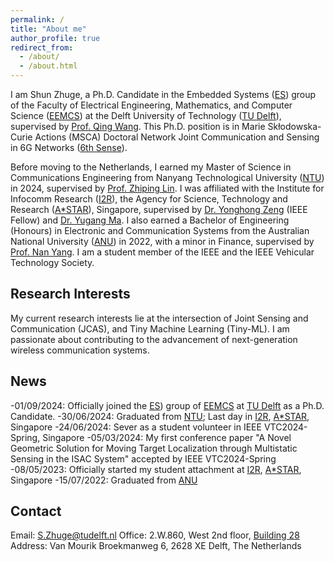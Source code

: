 ```yaml
---
permalink: /
title: "About me"
author_profile: true
redirect_from: 
  - /about/
  - /about.html
---
```


I am Shun Zhuge, a Ph.D. Candidate in the Embedded Systems ([ES](https://www.tudelft.nl/ewi/over-de-faculteit/afdelingen/software-technology/embedded-systems)) group of the Faculty of Electrical Engineering, Mathematics, and Computer Science ([EEMCS](https://www.tudelft.nl/en/eemcs)) at the Delft University of Technology ([TU Delft](https://www.tudelft.nl/en/)), supervised by [Prof. Qing Wang](https://www.st.ewi.tudelft.nl/qing/). This Ph.D. position is in Marie Skłodowska-Curie Actions (MSCA) Doctoral Network Joint Communication and Sensing in 6G Networks ([6th Sense](https://dn6sense.eu/)). 

Before moving to the Netherlands, I earned my Master of Science in Communications Engineering from Nanyang Technological University ([NTU](https://www.ntu.edu.sg/)) in 2024, supervised by [Prof. Zhiping Lin](https://personal.ntu.edu.sg/ezplin/). I was affiliated with the Institute for Infocomm Research ([I2R](https://www.a-star.edu.sg/i2r)), the Agency for Science, Technology and Research ([A*STAR](https://www.a-star.edu.sg/)), Singapore, supervised by [Dr. Yonghong Zeng](https://www.linkedin.com/in/yonghong-zeng-0870b63b/?originalSubdomain=sg) (IEEE Fellow) and [Dr. Yugang Ma](https://www.linkedin.com/in/yugang-ma-390b0363/?originalSubdomain=sg). I also earned a Bachelor of Engineering (Honours) in Electronic and Communication Systems from the Australian National University ([ANU](https://www.anu.edu.au/)) in 2022, with a minor in Finance, supervised by [Prof. Nan Yang](https://eng.anu.edu.au/people/nan-yang/). I am a student member of the IEEE and the IEEE Vehicular Technology Society.


Research Interests
------
My current research interests lie at the intersection of Joint Sensing and Communication (JCAS), and Tiny Machine Learning (Tiny-ML). I am passionate about contributing to the advancement of next-generation wireless communication systems.

News
------
-01/09/2024: Officially joined the [ES](https://www.tudelft.nl/ewi/over-de-faculteit/afdelingen/software-technology/embedded-systems)) group of [EEMCS](https://www.tudelft.nl/en/eemcs) at [TU Delft](https://www.tudelft.nl/en/) as a Ph.D. Candidate.
-30/06/2024: Graduated from [NTU](https://www.ntu.edu.sg/); Last day in [I2R](https://www.a-star.edu.sg/i2r), [A*STAR](https://www.a-star.edu.sg/), Singapore
-24/06/2024: Sever as a student volunteer in IEEE VTC2024-Spring, Singapore
-05/03/2024: My first conference paper "A Novel Geometric Solution for Moving Target Localization through Multistatic Sensing in the ISAC System" accepted by IEEE VTC2024-Spring
-08/05/2023: Officially started my student attachment at [I2R](https://www.a-star.edu.sg/i2r), [A*STAR](https://www.a-star.edu.sg/), Singapore
-15/07/2022: Graduated from [ANU](https://www.anu.edu.au/)


Contact
------
Email: S.Zhuge@tudelft.nl
Office: 2.W.860, West 2nd floor, [Building 28](https://map.tudelftcampus.nl/poi/wiskunde-informatica-ewi/)
Address: Van Mourik Broekmanweg 6, 2628 XE Delft, The Netherlands

